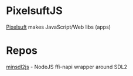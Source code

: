 # PixelsuftJS
[Pixelsuft](https://github.com/Pixelsuft) makes JavaScript/Web libs (apps)
# Repos
[minsdl2js](https://github.com/PixelsuftJS/minsdl2js) - NodeJS ffi-napi wrapper around SDL2

